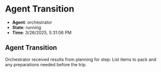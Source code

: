 # Agent Transition

- **Agent**: orchestrator
- **State**: running
- **Time**: 3/26/2025, 5:31:06 PM

## Agent Transition

Orchestrator received results from planning for step: List items to pack and any preparations needed before the trip.

